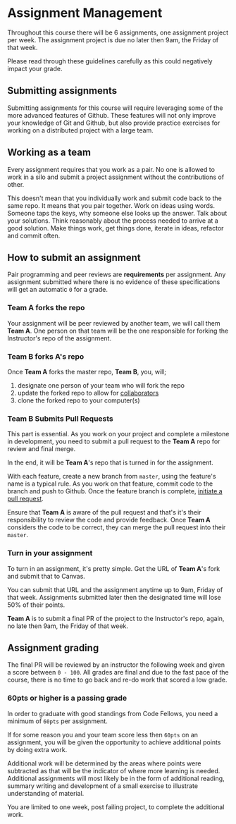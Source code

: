 # Assignment Management

Throughout this course there will be 6 assignments, one assignment project per week. The assignment project is due no later then 9am, the Friday of that week.

Please read through these guidelines carefully as this could negatively impact your grade.

## Submitting assignments

Submitting assignments for this course will require leveraging some of the more advanced features of Github. These features will not only improve your knowledge of Git and Github, but also provide practice exercises for working on a distributed project with a large team.

## Working as a team

Every assignment requires that you work as a pair. No one is allowed to work in a silo and submit a project assignment without the contributions of other.

This doesn't mean that you individually work and submit code back to the same repo. It means that you pair together. Work on ideas using words. Someone taps the keys, why someone else looks up the answer. Talk about your solutions. Think reasonably about the process needed to arrive at a good solution. Make things work, get things done, iterate in ideas, refactor and commit often.

## How to submit an assignment

Pair programming and peer reviews are __requirements__ per assignment. Any assignment submitted where there is no evidence of these specifications will get an automatic `0` for a grade.

### Team A forks the repo

Your assignment will be peer reviewed by another team, we will call them __Team A__. One person on that team will be the one responsible for forking the Instructor's repo of the assignment.

### Team B forks A's repo

Once __Team A__ forks the master repo, __Team B__, you, will;

1. designate one person of your team who will fork the repo
1. update the forked repo to allow for [collaborators](https://help.github.com/articles/adding-collaborators-to-a-personal-repository/)
1. clone the forked repo to your computer(s)

### Team B Submits Pull Requests

This part is essential. As you work on your project and complete a milestone in development, you need to submit a pull request to the __Team A__ repo for review and final merge.

In the end, it will be __Team A__'s repo that is turned in for the assignment.

With each feature, create a new branch from `master`, using the feature's name is a typical rule. As you work on that feature, commit code to the branch and push to Github. Once the feature branch is complete, [initiate a pull request](https://help.github.com/articles/using-pull-requests/#initiating-the-pull-request).

Ensure that __Team A__ is aware of the pull request and that's it's their responsibility to review the code and provide feedback. Once __Team A__ considers the code to be correct, they can merge the pull request into their `master`.

### Turn in your assignment

To turn in an assignment, it's pretty simple. Get the URL of __Team A__'s fork and submit that to Canvas.

You can submit that URL and the assignment anytime up to 9am, Friday of that week. Assignments submitted later then the designated time will lose 50% of their points.

__Team A__ is to submit a final PR of the project to the Instructor's repo, again, no late then 9am, the Friday of that week.

## Assignment grading

The final PR will be reviewed by an instructor the following week and given a score between `0 - 100`. All grades are final and due to the fast pace of the course, there is no time to go back and re-do work that scored a low grade.

### 60pts or higher is a passing grade

In order to graduate with good standings from Code Fellows, you need a minimum of `60pts` per assignment.

If for some reason you and your team score less then `60pts` on an assignment, you will be given the opportunity to achieve additional points by doing extra work.

Additional work will be determined by the areas where points were subtracted as that will be the indicator of where more learning is needed. Additional assignments will most likely be in the form of additional reading, summary writing and development of a small exercise to illustrate understanding of material.

You are limited to one week, post failing project, to complete the additional work.
